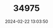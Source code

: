 ---
title: "34975"
category: "Cola clavata"
draft: false
date: 2024-02-22 13:03:50
languages:
  English: ["Club-fruited Cola"]
---